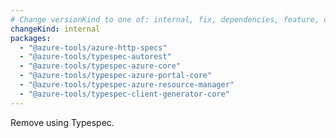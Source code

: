 ```yaml
---
# Change versionKind to one of: internal, fix, dependencies, feature, deprecation, breaking
changeKind: internal
packages:
  - "@azure-tools/azure-http-specs"
  - "@azure-tools/typespec-autorest"
  - "@azure-tools/typespec-azure-core"
  - "@azure-tools/typespec-azure-portal-core"
  - "@azure-tools/typespec-azure-resource-manager"
  - "@azure-tools/typespec-client-generator-core"
---
```


Remove using Typespec.
